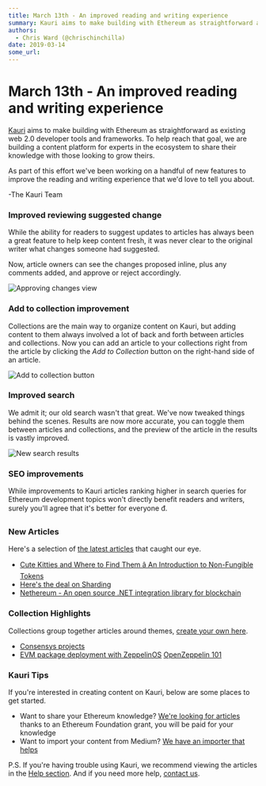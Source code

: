 ```yaml
---
title: March 13th - An improved reading and writing experience
summary: Kauri aims to make building with Ethereum as straightforward as existing web 2.0 developer tools and frameworks. To help reach that goal, we are building a content platform for experts in the ecosystem to share their knowledge with those looking to grow theirs. As part of this effort weve been working on a handful of new features to improve the reading and writing experience that wed love to tell you about. -The Kauri Team Improved reviewing suggested change While the ability for readers to sugg
authors:
  - Chris Ward (@chrischinchilla)
date: 2019-03-14
some_url: 
---
```


# March 13th - An improved reading and writing experience


[Kauri](https://kauri.io) aims to make building with Ethereum as straightforward as existing web 2.0 developer tools and frameworks. To help reach that goal, we are building a content platform for experts in the ecosystem to share their knowledge with those looking to grow theirs.

As part of this effort we've been working on a handful of new features to improve the reading and writing experience that we'd love to tell you about.

-The Kauri Team

### Improved reviewing suggested change

While the ability for readers to suggest updates to articles has always been a great feature to help keep content fresh, it was never clear to the original writer what changes someone had suggested.

Now, article owners can see the changes proposed inline, plus any comments added, and approve or reject accordingly.

![Approving changes view](https://api.kauri.io:443/ipfs/QmcNrgMHuQCqv8X9irccfdiUkR546RpkinKHxScf6wzfQf)

### Add to collection improvement

Collections are the main way to organize content on Kauri, but adding content to them always involved a lot of back and forth between articles and collections. Now you can add an article to your collections right from the article by clicking the _Add to Collection_ button on the right-hand side of an article.

![Add to collection button](https://api.kauri.io:443/ipfs/QmazWKkoqoJtaUgFL2GvCf2W2mNHwpbYH2dQF5uKxHqTLb)

### Improved search

We admit it; our old search wasn't that great. We've now tweaked things behind the scenes. Results are now more accurate, you can toggle them between articles and collections, and the preview of the article in the results is vastly improved.

![New search results](https://api.kauri.io:443/ipfs/QmS8PxhbG3eaTdgsj67aj4f6eAsiSiXeJmm58sMg68srRL)

### SEO improvements

While improvements to Kauri articles ranking higher in search queries for Ethereum development topics won't directly benefit readers and writers, surely you'll agree that it's better for everyone đ.

### New Articles

Here's a selection of [the latest articles](https://kauri.io/articles) that caught our eye.

- [Cute Kitties and Where to Find Them â An Introduction to Non-Fungible Tokens](https://kauri.io/article/028ff6bf2fa0432191371e6d39398ba6/v1/cute-kitties-and-where-to-find-them-an-introduction-to-non-fungible-tokens)
- [Here's the deal on Sharding](https://kauri.io/article/04b66cfa4382448c93440ebf3da26224/v1/here's-the-deal-on-sharding)
- [Nethereum - An open source .NET integration library for blockchain](https://kauri.io/article/d15dfd4903f149cdb84b3ce666103b52/v1/nethereum-an-open-source-.net-integration-library-for-blockchain)

### Collection Highlights

Collections group together articles around themes, [create your own here](https://kauri.io/login?r=create-collection).

- [Consensys projects](https://kauri.io/collection/5c06ca634f34080001c81be9/consensys-projects)
- [EVM package deployment with ZeppelinOS](https://kauri.io/collection/5c81069c43c801000164ea2f/evm-package-deployment-with-zeppelinos)
[OpenZeppelin 101](https://kauri.io/collection/5c781400e904e30001cf1366/openzeppelin-101)

### Kauri Tips

If you're interested in creating content on Kauri, below are some places to get started.

- Want to share your Ethereum knowledge? [We're looking for articles](https://kauri.io/article/b5c15961f13d4112bc82f6edb6fd3a75) thanks to an Ethereum Foundation grant, you will be paid for your knowledge
- Want to import your content from Medium? [We have an importer that helps](https://kauri.io/article/15673b4f86da49f5aed621696499c662/v2/kauri-importer-guidelines)

P.S. If you're having trouble using Kauri, we recommend viewing the articles in the [Help section](https://kauri.io/help). And if you need more help, [contact us](mailto:help@kauri.io).
